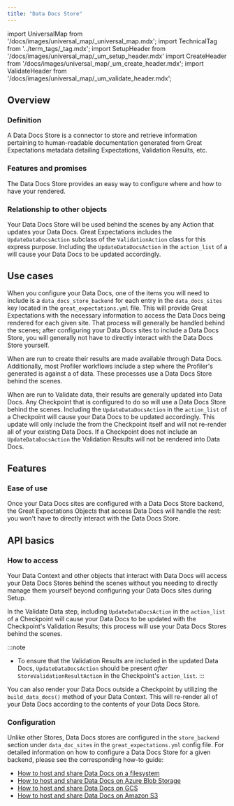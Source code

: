 ```yaml
---
title: "Data Docs Store"
---
```

import UniversalMap from '/docs/images/universal_map/_universal_map.mdx';
import TechnicalTag from '../term_tags/_tag.mdx';
import SetupHeader from '/docs/images/universal_map/_um_setup_header.mdx'
import CreateHeader from '/docs/images/universal_map/_um_create_header.mdx';
import ValidateHeader from '/docs/images/universal_map/_um_validate_header.mdx';


<UniversalMap setup='active' connect='active' create='active' validate='active'/> 

## Overview

### Definition

A Data Docs Store is a connector to store and retrieve information pertaining to human-readable documentation generated from Great Expectations metadata detailing Expectations, Validation Results, etc.

### Features and promises

The Data Docs Store provides an easy way to configure where and how to have your <TechnicalTag relative="../" tag="data_docs" text="Data Docs" /> rendered.

### Relationship to other objects

Your Data Docs Store will be used behind the scenes by any Action that updates your Data Docs.  Great Expectations includes the `UpdateDataDocsAction` subclass of the `ValidationAction` class for this express purpose.  Including the `UpdateDataDocsAction` in the `action_list` of a <TechnicalTag relative="../" tag="checkpoint" text="Checkpoint" /> will cause your Data Docs to be updated accordingly.

## Use cases

<SetupHeader/>

When you configure your Data Docs, one of the items you will need to include is a `data_docs_store_backend` for each entry in the `data_docs_sites` key located in the `great_expectations.yml` file.  This will provide Great Expectations with the necessary information to access the Data Docs being rendered for each given site.  That process will generally be handled behind the scenes; after configuring your Data Docs sites to include a Data Docs Store, you will generally not have to directly interact with the Data Docs Store yourself.

<CreateHeader/>

When <TechnicalTag relative="../" tag="profiler" text="Profilers" /> are run to create <TechnicalTag relative="../" tag="expectation" text="Expectations" /> their results are made available through Data Docs.  Additionally, most Profiler workflows include a step where the Profiler's generated <TechnicalTag relative="../" tag="expectation_suite" text="Expectation Suite" /> is <TechnicalTag relative="../" tag="validation" text="Validated" /> against a <TechnicalTag relative="../" tag="batch" text="Batch" /> of data.  These processes use a Data Docs Store behind the scenes.

<ValidateHeader/>

When <TechnicalTag relative="../" tag="checkpoint" text="Checkpoints" /> are run to Validate data, their results are generally updated into Data Docs.  Any Checkpoint that is configured to do so will use a Data Docs Store behind the scenes.  Including the `UpdateDataDocsAction` in the `action_list` of a Checkpoint will cause your Data Docs to be updated accordingly.  This update will only include the <TechnicalTag relative="../" tag="validation_result" text="Validation Results" /> from the Checkpoint itself and will not re-render all of your existing Data Docs.  If a Checkpoint does not include an `UpdateDataDocsAction` the Validation Results will not be rendered into Data Docs.


## Features

### Ease of use

Once your Data Docs sites are configured with a Data Docs Store backend, the Great Expectations Objects that access Data Docs will handle the rest: you won't have to directly interact with the Data Docs Store.

## API basics

### How to access

Your Data Context and other objects that interact with Data Docs will access your Data Docs Stores behind the scenes without you needing to directly manage them yourself beyond configuring your Data Docs sites during Setup.  

In the Validate Data step, including `UpdateDataDocsAction` in the `action_list` of a Checkpoint will cause your Data Docs to be updated with the Checkpoint's Validation Results; this process will use your Data Docs Stores behind the scenes.

:::note
- To ensure that the Validation Results are included in the updated Data Docs, `UpdateDataDocsAction` should be present *after* `StoreValidationResultAction` in the Checkpoint's `action_list`.
:::

You can also render your Data Docs outside a Checkpoint by utilizing the `build_data_docs()` method of your Data Context.  This will re-render all of your Data Docs according to the contents of your Data Docs Store.

### Configuration

Unlike other Stores, Data Docs stores are configured in the `store_backend` section under `data_doc_sites` in the `great_expectations.yml` config file.  For detailed information on how to configure a Data Docs Store for a given backend, please see the corresponding how-to guide:

- [How to host and share Data Docs on a filesystem](../guides/setup/configuring_data_docs/how_to_host_and_share_data_docs_on_a_filesystem.md)
- [How to host and share Data Docs on Azure Blob Storage](../guides/setup/configuring_data_docs/how_to_host_and_share_data_docs_on_azure_blob_storage.md)
- [How to host and share Data Docs on GCS](../guides/setup/configuring_data_docs/how_to_host_and_share_data_docs_on_gcs.md)
- [How to host and share Data Docs on Amazon S3](../guides/setup/configuring_data_docs/how_to_host_and_share_data_docs_on_amazon_s3.md)
